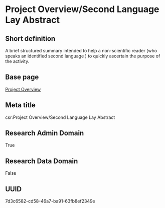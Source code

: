 # Project Overview/Second Language Lay Abstract
## Short definition
A brief structured summary intended to help a non-scientific reader (who speaks an  identified second language ) to quickly ascertain the purpose of the activity.
## Base page
[Project Overview](https://github.com/EuroCRIS/CASRAI-Dictionairies/blob/main/Objects/Project%20Overview.md)
## Meta title
csr:Project Overview/Second Language Lay Abstract
## Research Admin Domain
True
## Research Data Domain
False
## UUID
7d3c6582-cd58-46a7-ba91-63fb8ef2349e
